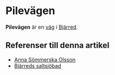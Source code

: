 # Pilevägen

**Pilevägen** är en [väg](väg) i [Bjärred](bjärred).

## Referenser till denna artikel

* [Anna Sömmerska Olsson](anna%20sömmerska%20olsson)
* [Bjärreds saltsjöbad](bjärreds%20saltsjöbad)
